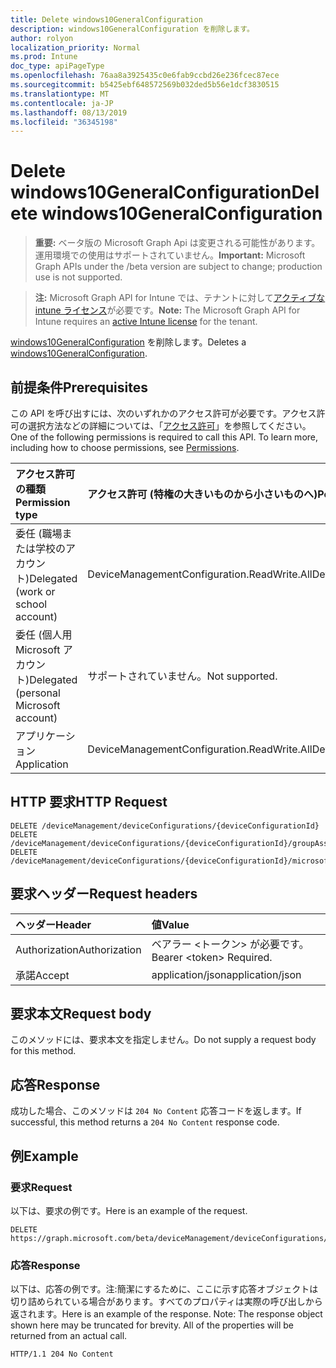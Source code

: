 ```yaml
---
title: Delete windows10GeneralConfiguration
description: windows10GeneralConfiguration を削除します。
author: rolyon
localization_priority: Normal
ms.prod: Intune
doc_type: apiPageType
ms.openlocfilehash: 76aa8a3925435c0e6fab9ccbd26e236fcec87ece
ms.sourcegitcommit: b5425ebf648572569b032ded5b56e1dcf3830515
ms.translationtype: MT
ms.contentlocale: ja-JP
ms.lasthandoff: 08/13/2019
ms.locfileid: "36345198"
---
```

# <a name="delete-windows10generalconfiguration"></a><span data-ttu-id="cdcc0-103">Delete windows10GeneralConfiguration</span><span class="sxs-lookup"><span data-stu-id="cdcc0-103">Delete windows10GeneralConfiguration</span></span>

> <span data-ttu-id="cdcc0-104">**重要:** ベータ版の Microsoft Graph Api は変更される可能性があります。運用環境での使用はサポートされていません。</span><span class="sxs-lookup"><span data-stu-id="cdcc0-104">**Important:** Microsoft Graph APIs under the /beta version are subject to change; production use is not supported.</span></span>

> <span data-ttu-id="cdcc0-105">**注:** Microsoft Graph API for Intune では、テナントに対して[アクティブな intune ライセンス](https://go.microsoft.com/fwlink/?linkid=839381)が必要です。</span><span class="sxs-lookup"><span data-stu-id="cdcc0-105">**Note:** The Microsoft Graph API for Intune requires an [active Intune license](https://go.microsoft.com/fwlink/?linkid=839381) for the tenant.</span></span>

<span data-ttu-id="cdcc0-106">[windows10GeneralConfiguration](../resources/intune-deviceconfig-windows10generalconfiguration.md) を削除します。</span><span class="sxs-lookup"><span data-stu-id="cdcc0-106">Deletes a [windows10GeneralConfiguration](../resources/intune-deviceconfig-windows10generalconfiguration.md).</span></span>

## <a name="prerequisites"></a><span data-ttu-id="cdcc0-107">前提条件</span><span class="sxs-lookup"><span data-stu-id="cdcc0-107">Prerequisites</span></span>
<span data-ttu-id="cdcc0-p101">この API を呼び出すには、次のいずれかのアクセス許可が必要です。アクセス許可の選択方法などの詳細については、「[アクセス許可](/graph/permissions-reference)」を参照してください。</span><span class="sxs-lookup"><span data-stu-id="cdcc0-p101">One of the following permissions is required to call this API. To learn more, including how to choose permissions, see [Permissions](/graph/permissions-reference).</span></span>

|<span data-ttu-id="cdcc0-110">アクセス許可の種類</span><span class="sxs-lookup"><span data-stu-id="cdcc0-110">Permission type</span></span>|<span data-ttu-id="cdcc0-111">アクセス許可 (特権の大きいものから小さいものへ)</span><span class="sxs-lookup"><span data-stu-id="cdcc0-111">Permissions (from most to least privileged)</span></span>|
|:---|:---|
|<span data-ttu-id="cdcc0-112">委任 (職場または学校のアカウント)</span><span class="sxs-lookup"><span data-stu-id="cdcc0-112">Delegated (work or school account)</span></span>|<span data-ttu-id="cdcc0-113">DeviceManagementConfiguration.ReadWrite.All</span><span class="sxs-lookup"><span data-stu-id="cdcc0-113">DeviceManagementConfiguration.ReadWrite.All</span></span>|
|<span data-ttu-id="cdcc0-114">委任 (個人用 Microsoft アカウント)</span><span class="sxs-lookup"><span data-stu-id="cdcc0-114">Delegated (personal Microsoft account)</span></span>|<span data-ttu-id="cdcc0-115">サポートされていません。</span><span class="sxs-lookup"><span data-stu-id="cdcc0-115">Not supported.</span></span>|
|<span data-ttu-id="cdcc0-116">アプリケーション</span><span class="sxs-lookup"><span data-stu-id="cdcc0-116">Application</span></span>|<span data-ttu-id="cdcc0-117">DeviceManagementConfiguration.ReadWrite.All</span><span class="sxs-lookup"><span data-stu-id="cdcc0-117">DeviceManagementConfiguration.ReadWrite.All</span></span>|

## <a name="http-request"></a><span data-ttu-id="cdcc0-118">HTTP 要求</span><span class="sxs-lookup"><span data-stu-id="cdcc0-118">HTTP Request</span></span>
<!-- {
  "blockType": "ignored"
}
-->
``` http
DELETE /deviceManagement/deviceConfigurations/{deviceConfigurationId}
DELETE /deviceManagement/deviceConfigurations/{deviceConfigurationId}/groupAssignments/{deviceConfigurationGroupAssignmentId}/deviceConfiguration
DELETE /deviceManagement/deviceConfigurations/{deviceConfigurationId}/microsoft.graph.windowsDomainJoinConfiguration/networkAccessConfigurations/{deviceConfigurationId}
```

## <a name="request-headers"></a><span data-ttu-id="cdcc0-119">要求ヘッダー</span><span class="sxs-lookup"><span data-stu-id="cdcc0-119">Request headers</span></span>
|<span data-ttu-id="cdcc0-120">ヘッダー</span><span class="sxs-lookup"><span data-stu-id="cdcc0-120">Header</span></span>|<span data-ttu-id="cdcc0-121">値</span><span class="sxs-lookup"><span data-stu-id="cdcc0-121">Value</span></span>|
|:---|:---|
|<span data-ttu-id="cdcc0-122">Authorization</span><span class="sxs-lookup"><span data-stu-id="cdcc0-122">Authorization</span></span>|<span data-ttu-id="cdcc0-123">ベアラー &lt;トークン&gt; が必要です。</span><span class="sxs-lookup"><span data-stu-id="cdcc0-123">Bearer &lt;token&gt; Required.</span></span>|
|<span data-ttu-id="cdcc0-124">承諾</span><span class="sxs-lookup"><span data-stu-id="cdcc0-124">Accept</span></span>|<span data-ttu-id="cdcc0-125">application/json</span><span class="sxs-lookup"><span data-stu-id="cdcc0-125">application/json</span></span>|

## <a name="request-body"></a><span data-ttu-id="cdcc0-126">要求本文</span><span class="sxs-lookup"><span data-stu-id="cdcc0-126">Request body</span></span>
<span data-ttu-id="cdcc0-127">このメソッドには、要求本文を指定しません。</span><span class="sxs-lookup"><span data-stu-id="cdcc0-127">Do not supply a request body for this method.</span></span>

## <a name="response"></a><span data-ttu-id="cdcc0-128">応答</span><span class="sxs-lookup"><span data-stu-id="cdcc0-128">Response</span></span>
<span data-ttu-id="cdcc0-129">成功した場合、このメソッドは `204 No Content` 応答コードを返します。</span><span class="sxs-lookup"><span data-stu-id="cdcc0-129">If successful, this method returns a `204 No Content` response code.</span></span>

## <a name="example"></a><span data-ttu-id="cdcc0-130">例</span><span class="sxs-lookup"><span data-stu-id="cdcc0-130">Example</span></span>

### <a name="request"></a><span data-ttu-id="cdcc0-131">要求</span><span class="sxs-lookup"><span data-stu-id="cdcc0-131">Request</span></span>
<span data-ttu-id="cdcc0-132">以下は、要求の例です。</span><span class="sxs-lookup"><span data-stu-id="cdcc0-132">Here is an example of the request.</span></span>
``` http
DELETE https://graph.microsoft.com/beta/deviceManagement/deviceConfigurations/{deviceConfigurationId}
```

### <a name="response"></a><span data-ttu-id="cdcc0-133">応答</span><span class="sxs-lookup"><span data-stu-id="cdcc0-133">Response</span></span>
<span data-ttu-id="cdcc0-p102">以下は、応答の例です。注:簡潔にするために、ここに示す応答オブジェクトは切り詰められている場合があります。すべてのプロパティは実際の呼び出しから返されます。</span><span class="sxs-lookup"><span data-stu-id="cdcc0-p102">Here is an example of the response. Note: The response object shown here may be truncated for brevity. All of the properties will be returned from an actual call.</span></span>
``` http
HTTP/1.1 204 No Content
```






